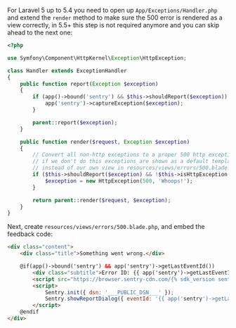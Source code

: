 For Laravel 5 up to 5.4 you need to open up ``App/Exceptions/Handler.php`` and extend the
`render` method to make sure the 500 error is rendered as a view correctly, in 5.5+ this
step is not required anymore and you can skip ahead to the next one:

```php
<?php

use Symfony\Component\HttpKernel\Exception\HttpException;

class Handler extends ExceptionHandler
{
    public function report(Exception $exception)
    {
        if (app()->bound('sentry') && $this->shouldReport($exception)) {
            app('sentry')->captureException($exception);
        }

        parent::report($exception);
    }

    public function render($request, Exception $exception)
    {
        // Convert all non-http exceptions to a proper 500 http exception
        // if we don't do this exceptions are shown as a default template
        // instead of our own view in resources/views/errors/500.blade.php
        if ($this->shouldReport($exception) && !$this->isHttpException($exception) && !config('app.debug')) {
            $exception = new HttpException(500, 'Whoops!');
        }

        return parent::render($request, $exception);
    }
}
```

Next, create ``resources/views/errors/500.blade.php``, and embed the feedback code:

```html
<div class="content">
    <div class="title">Something went wrong.</div>

    @if(app()->bound('sentry') && app('sentry')->getLastEventId())
        <div class="subtitle">Error ID: {{ app('sentry')->getLastEventId() }}</div>
        <script src="https://browser.sentry-cdn.com/{% sdk_version sentry.javascript.browser %}/bundle.min.js" integrity="{% sdk_cdn_checksum sentry.javascript.browser latest bundle.min.js %}" crossorigin="anonymous"></script>
        <script>
            Sentry.init({ dsn: '___PUBLIC_DSN___' });
            Sentry.showReportDialog({ eventId: '{{ app('sentry')->getLastEventId() }}' });
        </script>
    @endif
</div>
```
